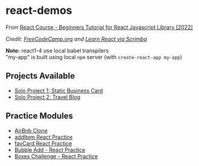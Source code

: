 # react-demos

From [React Course - Beginners Tutorial for React Javascript Library [2022]](https://www.youtube.com/watch?v=bMknfKXIFA8)

_Credit: [FreeCodeCamp.org](http://freecodecamp.org) and [Learn React via Scrimba](https://scrimba.com/learn/learnreact)_

**Note:** react1-4 use local babel transpilers  
"my-app" is built using local `npm` server (with `create-react-app my-app`)

## Projects Available
- [Solo Project 1: Static Business Card](https://kode29-react-project1.netlify.app/)
- [Solo Project 2: Travel Blog](https://kode29-react-traveljournal.netlify.app/)

## Practice Modules
- [AirBnb Clone](https://kode29-react-airbnb.netlify.app/)
- [addItem React Practice](https://kode29-react-additem.netlify.app/)
- [favCard React Practice](https://kode29-react-favcard.netlify.app/)
- [Bubble Add - React Practice](https://kode29-react-bubbleadd.netlify.app/)
- [Boxes Challenge - React Practice](https://kode29-react-boxes.netlify.app/)